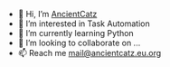 - 👋 Hi, I’m [AncientCatz](https://profile.ancientcatz.eu.org/)
- 👀 I’m interested in Task Automation
- 🌱 I’m currently learning Python
- 💞️ I’m looking to collaborate on ...
- 📫 Reach me mail@ancientcatz.eu.org

<!---
AncientCatz/AncientCatz is a ✨ special ✨ repository because its `README.md` (this file) appears on your GitHub profile.
You can click the Preview link to take a look at your changes.
--->
